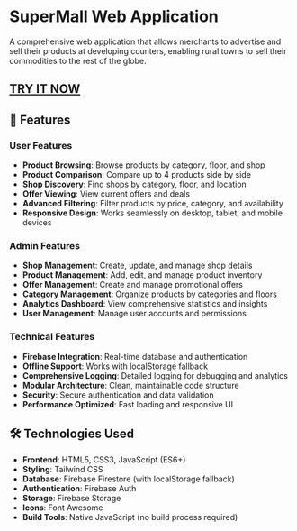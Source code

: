 # SuperMall Web Application

A comprehensive web application that allows merchants to advertise and sell their products at developing counters, enabling rural towns to sell their commodities to the rest of the globe.

## [**TRY IT NOW**](https://spmall.netlify.app/)
## 🚀 Features

### User Features
- **Product Browsing**: Browse products by category, floor, and shop
- **Product Comparison**: Compare up to 4 products side by side
- **Shop Discovery**: Find shops by category, floor, and location
- **Offer Viewing**: View current offers and deals
- **Advanced Filtering**: Filter products by price, category, and availability
- **Responsive Design**: Works seamlessly on desktop, tablet, and mobile devices

### Admin Features
- **Shop Management**: Create, update, and manage shop details
- **Product Management**: Add, edit, and manage product inventory
- **Offer Management**: Create and manage promotional offers
- **Category Management**: Organize products by categories and floors
- **Analytics Dashboard**: View comprehensive statistics and insights
- **User Management**: Manage user accounts and permissions

### Technical Features
- **Firebase Integration**: Real-time database and authentication
- **Offline Support**: Works with localStorage fallback
- **Comprehensive Logging**: Detailed logging for debugging and analytics
- **Modular Architecture**: Clean, maintainable code structure
- **Security**: Secure authentication and data validation
- **Performance Optimized**: Fast loading and responsive UI

## 🛠️ Technologies Used

- **Frontend**: HTML5, CSS3, JavaScript (ES6+)
- **Styling**: Tailwind CSS
- **Database**: Firebase Firestore (with localStorage fallback)
- **Authentication**: Firebase Auth
- **Storage**: Firebase Storage
- **Icons**: Font Awesome
- **Build Tools**: Native JavaScript (no build process required)

